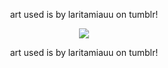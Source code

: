 <p align=center> art used is by laritamiauu on tumblr! <p align=center>


<p align="center">
  <img src="https://i.ibb.co/Z1Yp6NK4/forgithubmightuse.png"/>
</p>

<p align=center> art used is by laritamiauu on tumblr! <p align=center>
